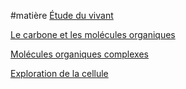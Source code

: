 #matière 
[Étude du vivant](Étude%20du%20vivant.md)

[Le carbone et les molécules organiques](Le%20carbone%20et%20les%20molécules%20organiques.md)

[Molécules organiques complexes](Molécules%20organiques%20complexes.md)

[Exploration de la cellule](Exploration%20de%20la%20cellule.md)



